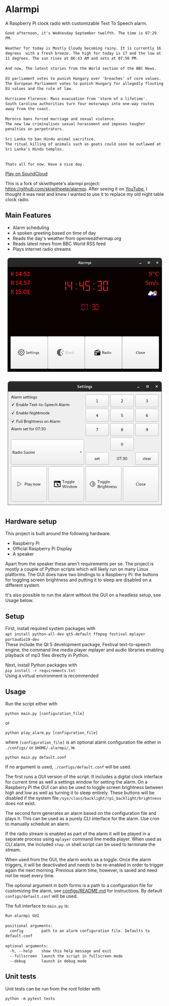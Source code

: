 # Alarmpi

A Raspberry Pi clock radio with customizable Text To Speech alarm.
```
Good afternoon, it's Wednesday September twelfth. The time is 07:29 PM.

Weather for today is Mostly Cloudy becoming rainy. It is currently 16 degrees  with a fresh breeze. The high for today is 17 and the low at 11 degrees. The sun rises at 06:43 AM and sets at 07:50 PM.

And now, The latest stories from the World section of the BBC News.

EU parliament votes to punish Hungary over 'breaches' of core values.
The European Parliament votes to punish Hungary for allegedly flouting EU values and the rule of law.

Hurricane Florence: Mass evacuation from 'storm of a lifetime'.
South Carolina authorities turn four motorways into one-way routes away from the coast.

Morocco bans forced marriage and sexual violence.
The new law criminalises sexual harassment and imposes tougher penalties on perpetrators.

Sri Lanka to ban Hindu animal sacrifice.
The ritual killing of animals such as goats could soon be outlawed at Sri Lanka's Hindu temples.


Thats all for now. Have a nice day.
```
[Play on SoundCloud](https://soundcloud.com/lajanki/pialarm_sample)


This is a fork of skiwithpete's alarmpi project: https://github.com/skiwithpete/alarmpi. After seeing it on [YouTube](https://youtu.be/julETnOLkaU), I thought it was neat and knew I wanted to use it to replace my old night table clock radio.


## Main Features
 * Alarm scheduling
 * A spoken greeting based on time of day
 * Reads the day's weather from openweathermap.org
 * Reads latest news from BBC World RSS feed
 * Plays internet radio streams
 

![Main window](resources/clock_main.png)

![Settings window](resources/clock_settings.png)


## Hardware setup
This project is built around the following hardware.
 * Raspberry Pi
 * Official Raspberry Pi Display
 * A speaker

Apart from the speaker these aren't requirements per se. The project is mostly a couple of Python scripts which will likely run on many Linux platforms. The GUI does have two bindings to a Raspberry Pi: the buttons for toggling screen brightness and putting it to sleep are disabled on a different system.

It's also possible to run the alarm without the GUI on a headless setup, see Usage below.


## Setup
First, install required system packages with  
```apt install python-all-dev qt5-default ffmpeg festival mplayer portaudio19-dev```  
These include the Qt 5 development package, Festival text-to-speech engine, the command line media player mplayer and audio libraries enabling playback of mp3 files directly in Python.

Next, install Python packages with  
```pip install -r requirements.txt```  
Using a virtual environment is recommended


## Usage
Run the script either with
```
python main.py [configuration_file]
```
or
```
python play_alarm.py [configuration_file]
```
where `[configuration_file]` is an optional alarm configuration file either in `./configs/` or `$HOME/.alarmpi/`, ie.
```
python main.py default.conf
```
If no argument is used, `./configs/default.conf` will be used.



The first runs a GUI version of the script. It includes a digital clock interface for current time as well a settings window for setting the alarm. On a Raspberry Pi the GUI can also be used to toggle screen brightness between high and low as well as turning it to sleep entirely. These buttons will be disabled if the system file `/sys/class/backlight/rpi_backlight/brightness` does not exist.

The second form generates an alarm based on the configuration file and plays it. This can be used as a purely CLI interface for the alarm. Use cron to manually schedule an alarm.

If the radio stream is enabled as part of the alarm it will be played in a separate process using `mplayer` command line media player. When used as CLI alarm, the included `stop.sh` shell script can be used to terminate the stream.

When used from the GUI, the alarm works as a toggle. Once the alarm triggers, it will be deactivated and needs to be re-enabled in order to trigger again the next morning. Previous alarm time, however, is saved and need not be reset every time. 

The optional argument in both forms is a path to a configuration file for customizing the alarm, see [configs/README.md](./configs/README.md) for instructions. By default `configs/default.conf` will be used.



The full interface to `main.py` is:
```
Run alarmpi GUI

positional arguments:
  config        path to an alarm configuration file. Defaults to default.conf

optional arguments:
  -h, --help    show this help message and exit
  --fullscreen  launch the script in fullscreen mode
  --debug       launch in debug mode
```

## Unit tests
Unit tests can be run from the root folder with
```
python -m pytest tests
```
